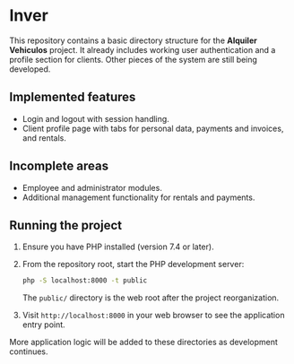 # Inver

This repository contains a basic directory structure for the **Alquiler Vehiculos** project. It already includes working user authentication and a profile section for clients. Other pieces of the system are still being developed.

## Implemented features

- Login and logout with session handling.
- Client profile page with tabs for personal data, payments and invoices, and rentals.

## Incomplete areas

- Employee and administrator modules.
- Additional management functionality for rentals and payments.

## Running the project

1. Ensure you have PHP installed (version 7.4 or later).
2. From the repository root, start the PHP development server:

   ```bash
   php -S localhost:8000 -t public
   ```

   The `public/` directory is the web root after the project reorganization.

3. Visit `http://localhost:8000` in your web browser to see the application entry point.

More application logic will be added to these directories as development continues.
